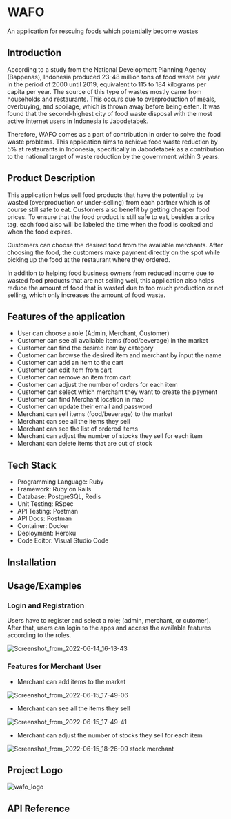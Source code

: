 
# WAFO

An application for rescuing foods which potentially become wastes

## Introduction

According to a study from the National Development Planning Agency (Bappenas), Indonesia
produced 23-48 million tons of food waste per year in the period of 2000 until 2019, equivalent
to 115 to 184 kilograms per capita per year. The source of this type of wastes mostly came from households
and restaurants. This occurs due to overproduction of meals, overbuying, and
spoilage, which is thrown away before being eaten. It was found that the second-highest city of
food waste disposal with the most active internet users in Indonesia is Jabodetabek. 

Therefore, WAFO comes as a part of contribution in order to solve the food waste problems.
This application aims to achieve food waste reduction  by 5% at restaurants in Indonesia, specifically in
Jabodetabek as a contribution to the national target of waste reduction by the government
within 3 years.

## Product Description

This application helps sell food products that have the potential to be wasted (overproduction
or under-selling) from each partner which is of course still safe to eat. Customers also benefit by
getting cheaper food prices. To ensure that the food product is still safe to eat, besides a price
tag, each food also will be labeled the time when the food is cooked and when the food
expires.

Customers can choose the desired food from the available merchants. After choosing the food, 
the customers make payment directly on the spot while picking up the food at the restaurant 
where they ordered.

In addition to helping food business owners from reduced income due to wasted food products
that are not selling well, this application also helps reduce the amount of food that is wasted
due to too much production or not selling, which only increases the amount of food waste.

## Features of the application

* User can choose a role (Admin, Merchant, Customer)
* Customer can see all available items (food/beverage) in the market
* Customer can find the desired item by category
* Customer can browse the desired item and merchant by input the name
* Customer can add an item to the cart
* Customer can edit item from cart
* Customer can remove an item from cart
* Customer can adjust the number of orders for each item
* Customer can select which merchant they want to create the payment
* Customer can find Merchant location in map
* Customer can update their email and password
* Merchant can sell items (food/beverage) to the market
* Merchant can see all the items they sell
* Merchant can see the list of ordered items
* Merchant can adjust the number of stocks they sell for each item
* Merchant can delete items that are out of stock

## Tech Stack

* Programming Language: Ruby
* Framework: Ruby on Rails
* Database: PostgreSQL, Redis
* Unit Testing: RSpec
* API Testing: Postman
* API Docs: Postman
* Container: Docker
* Deployment: Heroku
* Code Editor: Visual Studio Code


## Installation


    
## Usage/Examples

### Login and Registration

Users have to register and select a role; (admin, merchant, or cutomer).
After that, users can login to the apps and access the available features
according to the roles.

![Screenshot_from_2022-06-14_16-13-43](https://user-images.githubusercontent.com/106664987/175337456-2606e5f6-c693-4f63-acee-c921d2c01456.png)

### Features for Merchant User
- Merchant can add items to the market

![Screenshot_from_2022-06-15_17-49-06](https://user-images.githubusercontent.com/106664987/175759417-e9dd5329-9f44-4444-bfa7-c241caa90727.png)

-  Merchant can see all the items they sell

![Screenshot_from_2022-06-15_17-49-41](https://user-images.githubusercontent.com/106664987/175759458-a5eab9a4-f842-45df-b605-ee61bbf48bfb.png)

- Merchant can adjust the number of stocks they sell for each item

![Screenshot_from_2022-06-15_18-26-09 stock merchant](https://user-images.githubusercontent.com/106664987/175759349-1c8f4355-0773-4bdd-9a17-9ca66b2014d2.png)




## Project Logo
![wafo_logo](https://user-images.githubusercontent.com/106664987/175323211-081f8529-be2a-4ea9-9b4f-d536bccf422b.png)


## API Reference


